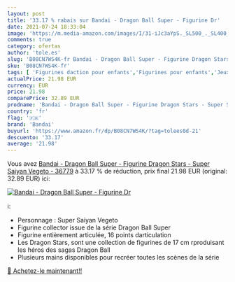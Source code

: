 ```yaml
---
layout: post
title: '33.17 % rabais sur Bandai - Dragon Ball Super - Figurine Dr'
date: 2021-07-24 18:33:04
image: 'https://m.media-amazon.com/images/I/31-iJc3aYpS._SL500_._SL400_.jpg'
comments: true
category: ofertas
author: 'tole.es'
slug: 'B08CN7WS4K-fr Bandai - Dragon Ball Super - Figurine Dragon Stars - Super...'
sku: 'B08CN7WS4K-fr'
tags: [ 'Figurines daction pour enfants','Figurines pour enfants','Jeux et Jouets','Jeux et jouets','bandai', ]
actualPrice: 21.98 EUR
currency: EUR
price: 21.98
comparePrice: 32.89 EUR
prodname: 'Bandai - Dragon Ball Super - Figurine Dragon Stars - Super Saiyan Vegeto - 36779'
country: 'fr'
flag: '🇫🇷'
brand: 'Bandai'
buyurl: 'https://www.amazon.fr/dp/B08CN7WS4K/?tag=tolees0d-21'
descuento: '33.17'
average: '21.98'
---
```


Vous avez [Bandai - Dragon Ball Super - Figurine Dragon Stars - Super Saiyan Vegeto - 36779](https://www.amazon.fr/dp/B08CN7WS4K/?tag=tolees0d-21)  à  33.17 % de réduction, prix final  21.98 EUR (original: 32.89 EUR) ici:

[![Bandai - Dragon Ball Super - Figurine Dr](https://m.media-amazon.com/images/I/31-iJc3aYpS._SL500_._SL400_.jpg)](https://www.amazon.fr/dp/B08CN7WS4K/?tag=tolees0d-21)

ℹ️:

- Personnage : Super Saiyan Vegeto
- Figurine collector issue de la série Dragon Ball Super
- Figurine entièrement articulée, 16 points darticulation
- Les Dragon Stars, sont une collection de figurines de 17 cm rproduisant les héros des sagas Dragon Ball
- Plusieurs mains disponibles pour recréer toutes les scènes de la série

[🛒 Achetez-le maintenant!!](https://www.amazon.fr/dp/B08CN7WS4K/?tag=tolees0d-21)
